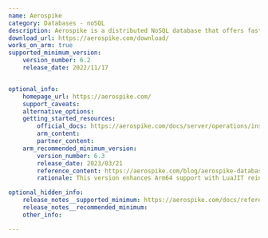 ```yaml
---
name: Aerospike
category: Databases - noSQL
description: Aerospike is a distributed NoSQL database that offers fast read/writes and uptimes.
download_url: https://aerospike.com/download/
works_on_arm: true
supported_minimum_version:
    version_number: 6.2
    release_date: 2022/11/17


optional_info:
    homepage_url: https://aerospike.com/
    support_caveats:
    alternative_options:
    getting_started_resources:
        official_docs: https://aerospike.com/docs/server/operations/install/linux/ubuntu
        arm_content:
        partner_content:
    arm_recommended_minimum_version:
        version_number: 6.3
        release_date: 2023/03/21
        reference_content: https://aerospike.com/blog/aerospike-database-6-3-smoother-operations-at-scale/
        rationale: This version enhances Arm64 support with LuaJIT reintroduced, improving UDF performance on Arm servers. However, it also brings breaking changes - support for Debian 10 on Arm64 is discontinued, and Ubuntu 18.04 is removed across all platforms.

optional_hidden_info:
    release_notes__supported_minimum: https://aerospike.com/docs/reference/release_notes/server/6.2-server-release-notes
    release_notes__recommended_minimum:
    other_info:

---
```

